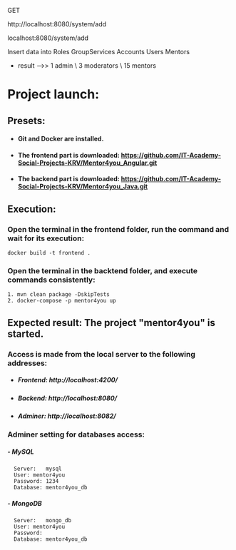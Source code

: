 GET 

http://localhost:8080/system/add 

localhost:8080/system/add

Insert data into Roles GroupServices Accounts Users Mentors
* result  -->>  1 admin \\ 3 moderators \\ 15 mentors

# Project launch:
## Presets:
* ####  Git and Docker are installed.
* #### The frontend part is downloaded:  https://github.com/IT-Academy-Social-Projects-KRV/Mentor4you_Angular.git
* #### The backend part is downloaded:    https://github.com/IT-Academy-Social-Projects-KRV/Mentor4you_Java.git

## Execution:
### Open the terminal in the frontend folder, run the command and wait for its execution:
    docker build -t frontend .
### Open the terminal in the backtend folder, and execute commands consistently:
    1. mvn clean package -DskipTests
    2. docker-compose -p mentor4you up
    
## Expected result: The project "mentor4you" is started.


### Access is made from the local server to the following addresses:
* #####   Frontend:     http://localhost:4200/
* #####   Backend:      http://localhost:8080/
* #####   Adminer:      http://localhost:8082/
  
### Adminer setting for databases access:
#####  - MySQL
      Server:	mysql
      User:	mentor4you
      Password:	1234
      Database:	mentor4you_db
      
#####  - MongoDB
      Server:	mongo_db
      User:	mentor4you
      Password:
      Database:	mentor4you_db 
      
